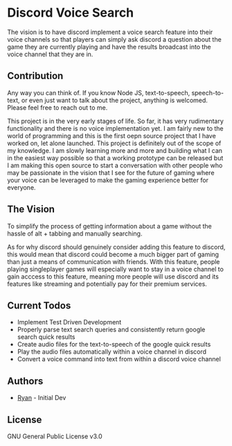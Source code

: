 # Discord Voice Search
The vision is to have discord implement a voice search feature into their voice channels so that players can simply ask discord a question about the game they are currently playing and have the results broadcast into the voice channel that they are in.

## Contribution
Any way you can think of. If you know Node JS, text-to-speech, speech-to-text, or even just want to talk about the project, anything is welcomed. Please feel free to reach out to me.

This project is in the very early stages of life. So far, it has very rudimentary functionality and there is no voice implementation yet. I am fairly new to the world of programming and this is the first oepn source project that I have worked on, let alone launched. This project is definitely out of the scope of my knowledge. I am slowly learning more and more and building what I can in the easiest way possible so that a working prototype can be released but I am making this open source to start a conversation with other people who may be passionate in the vision that I see for the future of gaming where your voice can be leveraged to make the gaming experience better for everyone.

## The Vision
To simplify the process of getting information about a game without the hassle of alt + tabbing and manually searching.

As for why discord should genuinely consider adding this feature to discord, this would mean that discord could become a much bigger part of gaming than just a means of communication with friends. With this feature, people playing singleplayer games will especially want to stay in a voice channel to gain acccess to this feature, meaning more people will use discord and its features like streaming and potentially pay for their premium services. 

## Current Todos
* Implement Test Driven Development
* Properly parse text search queries and consistently return google search quick results
* Create audio files for the text-to-speech of the google quick results
* Play the audio files automatically within a voice channel in discord
* Convert a voice command into text from within a discord voice channel

## Authors
* [Ryan](https://ryancarr.ca "ryancarr.ca") - Initial Dev 

## License
GNU General Public License v3.0
